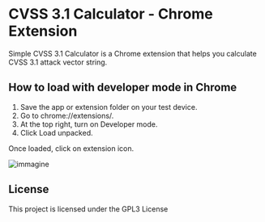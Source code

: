 # CVSS 3.1 Calculator - Chrome Extension

Simple CVSS 3.1 Calculator is a Chrome extension that helps you calculate CVSS 3.1 attack vector string.



## How to load with developer mode in Chrome

1. Save the app or extension folder on your test device.
2. Go to chrome://extensions/.
3. At the top right, turn on Developer mode.
4. Click Load unpacked.


Once loaded, click on extension icon.


![immagine](https://github.com/jackkongjr/simple_cvss_calculator_chrome_extension/assets/36534362/b6d81106-80c5-462b-a7e0-6fd94ae2b7b2)


## License

This project is licensed under the GPL3 License

